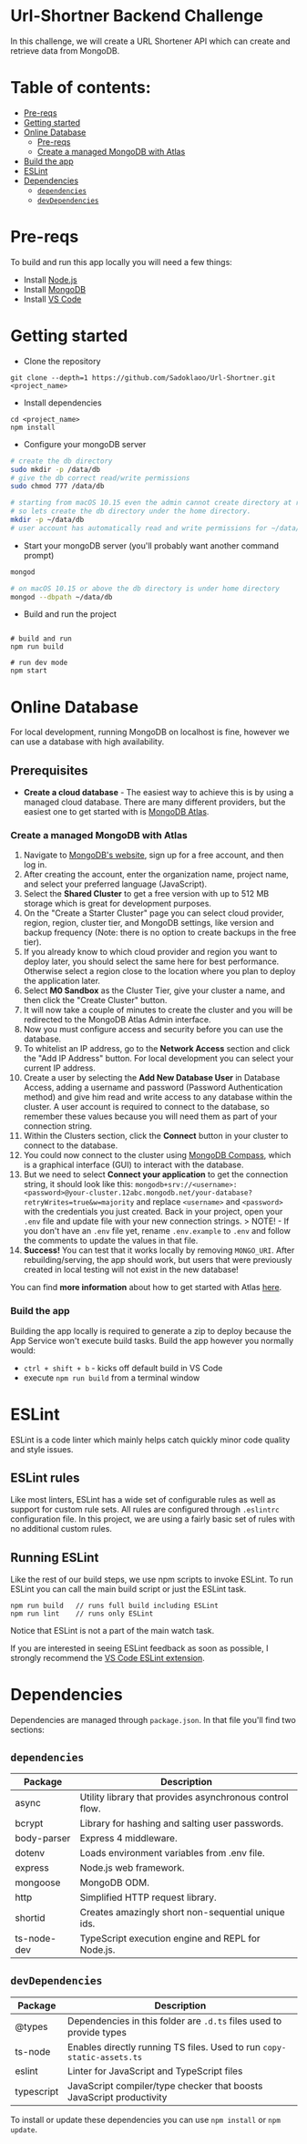 # Url-Shortner Backend Challenge

In this challenge, we will create a URL Shortener API which can create and retrieve data from MongoDB.

# Table of contents:

- [Pre-reqs](#pre-reqs)
- [Getting started](#getting-started)
- [Online Database](#online-database)
  - [Pre-reqs](#Prerequisites)
  - [Create a managed MongoDB with Atlas](#create-a-managed-mongoDB-with-atlas)
- [Build the app](#build-the-app)
- [ESLint](#eslint)
- [Dependencies](#dependencies)
  - [`dependencies`](#dependencies)
  - [`devDependencies`](#devdependencies)

# Pre-reqs

To build and run this app locally you will need a few things:

- Install [Node.js](https://nodejs.org/en/)
- Install [MongoDB](https://docs.mongodb.com/manual/installation/)
- Install [VS Code](https://code.visualstudio.com/)

# Getting started

- Clone the repository

```
git clone --depth=1 https://github.com/Sadoklaoo/Url-Shortner.git <project_name>
```

- Install dependencies

```
cd <project_name>
npm install
```

- Configure your mongoDB server

```bash
# create the db directory
sudo mkdir -p /data/db
# give the db correct read/write permissions
sudo chmod 777 /data/db

# starting from macOS 10.15 even the admin cannot create directory at root
# so lets create the db directory under the home directory.
mkdir -p ~/data/db
# user account has automatically read and write permissions for ~/data/db.
```

- Start your mongoDB server (you'll probably want another command prompt)

```bash
mongod

# on macOS 10.15 or above the db directory is under home directory
mongod --dbpath ~/data/db
```

- Build and run the project

```

# build and run
npm run build

# run dev mode
npm start
```

# Online Database

For local development, running MongoDB on localhost is fine, however we can use a database with high availability.

## Prerequisites

- **Create a cloud database** -
  The easiest way to achieve this is by using a managed cloud database.
  There are many different providers, but the easiest one to get started with is [MongoDB Atlas](#create-a-managed-mongodb-with-atlas).

### Create a managed MongoDB with Atlas

1. Navigate to [MongoDB's website](https://www.mongodb.com/cloud/atlas), sign up for a free account, and then log in.
2. After creating the account, enter the organization name, project name, and select your preferred language (JavaScript).
3. Select the **Shared Cluster** to get a free version with up to 512 MB storage which is great for development purposes.
4. On the "Create a Starter Cluster" page you can select cloud provider, region, region, cluster tier, and
   MongoDB settings, like version and backup frequency (Note: there is no option to create backups in the free tier).
5. If you already know to which cloud provider and region you want to deploy later, you should select the same here for best performance. Otherwise select a region close to the location where you plan to deploy the application later.
6. Select **M0 Sandbox** as the Cluster Tier, give your cluster a name, and then click the "Create Cluster" button.
7. It will now take a couple of minutes to create the cluster and you will be redirected to the MongoDB Atlas Admin interface.
8. Now you must configure access and security before you can use the database.
9. To whitelist an IP address, go to the **Network Access** section and click the "Add IP Address" button. For local development you can select your current IP address.
10. Create a user by selecting the **Add New Database User** in Database Access, adding a username and password (Password Authentication method) and give him read and write access to any database within the cluster.
    A user account is required to connect to the database, so remember these values because you will need them as part of your connection string.
11. Within the Clusters section, click the **Connect** button in your cluster to connect to the database.
12. You could now connect to the cluster using [MongoDB Compass](https://www.mongodb.com/products/compass), which is a graphical interface (GUI) to interact with the database.
13. But we need to select **Connect your application** to get the connection string, it should look like this: `mongodb+srv://<username>:<password>@your-cluster.12abc.mongodb.net/your-database?retryWrites=true&w=majority`
    and replace `<username>` and `<password>` with the credentials you just created.
    Back in your project, open your `.env` file and update file with your new connection strings. > NOTE! - If you don't have an `.env` file yet, rename `.env.example` to `.env` and follow the comments to update the values in that file.
14. **Success!**
    You can test that it works locally by removing `MONGO_URI`.
    After rebuilding/serving, the app should work, but users that were previously created in local testing will not exist in the new database!

You can find **more information** about how to get started with Atlas [here](https://docs.atlas.mongodb.com/getting-started/).

### Build the app

Building the app locally is required to generate a zip to deploy because the App Service won't execute build tasks.
Build the app however you normally would:

- `ctrl + shift + b` - kicks off default build in VS Code
- execute `npm run build` from a terminal window

# ESLint

ESLint is a code linter which mainly helps catch quickly minor code quality and style issues.

## ESLint rules

Like most linters, ESLint has a wide set of configurable rules as well as support for custom rule sets.
All rules are configured through `.eslintrc` configuration file.
In this project, we are using a fairly basic set of rules with no additional custom rules.

## Running ESLint

Like the rest of our build steps, we use npm scripts to invoke ESLint.
To run ESLint you can call the main build script or just the ESLint task.

```
npm run build   // runs full build including ESLint
npm run lint    // runs only ESLint
```

Notice that ESLint is not a part of the main watch task.

If you are interested in seeing ESLint feedback as soon as possible, I strongly recommend the [VS Code ESLint extension](https://marketplace.visualstudio.com/items?itemName=dbaeumer.vscode-eslint).

# Dependencies

Dependencies are managed through `package.json`.
In that file you'll find two sections:

## `dependencies`

| Package     | Description                                              |
| ----------- | -------------------------------------------------------- |
| async       | Utility library that provides asynchronous control flow. |
| bcrypt      | Library for hashing and salting user passwords.          |
| body-parser | Express 4 middleware.                                    |
| dotenv      | Loads environment variables from .env file.              |
| express     | Node.js web framework.                                   |
| mongoose    | MongoDB ODM.                                             |
| http        | Simplified HTTP request library.                         |
| shortid     | Creates amazingly short non-sequential unique ids.       |
| ts-node-dev | TypeScript execution engine and REPL for Node.js.        |

## `devDependencies`

| Package    | Description                                                            |
| ---------- | ---------------------------------------------------------------------- |
| @types     | Dependencies in this folder are `.d.ts` files used to provide types    |
| ts-node    | Enables directly running TS files. Used to run `copy-static-assets.ts` |
| eslint     | Linter for JavaScript and TypeScript files                             |
| typescript | JavaScript compiler/type checker that boosts JavaScript productivity   |

To install or update these dependencies you can use `npm install` or `npm update`.
